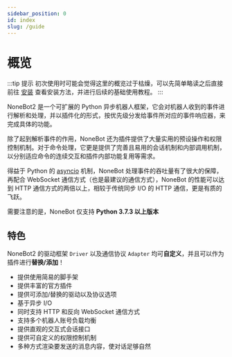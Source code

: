 ```yaml
---
sidebar_position: 0
id: index
slug: /guide
---
```


# 概览

:::tip 提示
初次使用时可能会觉得这里的概览过于枯燥，可以先简单略读之后直接前往 [安装](./installation.md) 查看安装方法，并进行后续的基础使用教程。
:::

NoneBot2 是一个可扩展的 Python 异步机器人框架，它会对机器人收到的事件进行解析和处理，并以插件化的形式，按优先级分发给事件所对应的事件响应器，来完成具体的功能。

除了起到解析事件的作用，NoneBot 还为插件提供了大量实用的预设操作和权限控制机制。对于命令处理，它更是提供了完善且易用的会话机制和内部调用机制，以分别适应命令的连续交互和插件内部功能复用等需求。

得益于 Python 的 [asyncio](https://docs.python.org/3/library/asyncio.html) 机制，NoneBot 处理事件的吞吐量有了很大的保障，再配合 WebSocket 通信方式（也是最建议的通信方式），NoneBot 的性能可以达到 HTTP 通信方式的两倍以上，相较于传统同步 I/O 的 HTTP 通信，更是有质的飞跃。

需要注意的是，NoneBot 仅支持 **Python 3.7.3 以上版本**

## 特色

NoneBot2 的驱动框架 `Driver` 以及通信协议 `Adapter` 均可**自定义**，并且可以作为插件进行**替换/添加**！

- 提供使用简易的脚手架
- 提供丰富的官方插件
- 提供可添加/替换的驱动以及协议选项
- 基于异步 I/O
- 同时支持 HTTP 和反向 WebSocket 通信方式
- 支持多个机器人账号负载均衡
- 提供直观的交互式会话接口
- 提供可自定义的权限控制机制
- 多种方式渲染要发送的消息内容，使对话足够自然
